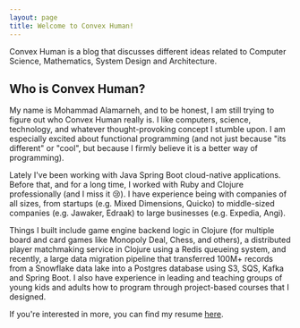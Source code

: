 ```yaml
---
layout: page
title: Welcome to Convex Human!
---
```


Convex Human is a blog that discusses different ideas related to Computer Science, Mathematics, System Design and Architecture.

## Who is Convex Human?
My name is Mohammad Alamarneh, and to be honest, I am still trying to figure out who Convex Human really is. I like computers, science, technology, and whatever thought-provoking concept I stumble upon. I am especially excited about functional programming (and not just because "its different" or "cool", but because I firmly believe it is a better way of programming).

Lately I've been working with Java Spring Boot cloud-native applications. Before that, and for a long time, I worked with Ruby and Clojure professionally (and I miss it 😢). I have experience being with companies of all sizes, from startups (e.g. Mixed Dimensions, Quicko) to middle-sized companies (e.g. Jawaker, Edraak) to large businesses (e.g. Expedia, Angi).

Things I built include game engine backend logic in Clojure (for multiple board and card games like Monopoly Deal, Chess, and others), a distributed player matchmaking service in Clojure using a Redis queueing system, and recently, a large data migration pipeline that transferred 100M+ records from a Snowflake data lake into a Postgres database using S3, SQS, Kafka and Spring Boot. I also have experience in leading and teaching groups of young kids and adults how to program through project-based courses that I designed.

If you're interested in more, you can find my resume [here](../assets/resume.pdf).
